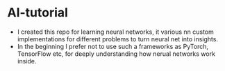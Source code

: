 # AI-tutorial

* I created this repo for learning neural networks, it various nn custom implementations for different problems to turn neural net into insights.
* In the beginning I prefer not to use such a frameworks as PyTorch, TensorFlow etc, for deeply understanding how nerual networks work inside.
